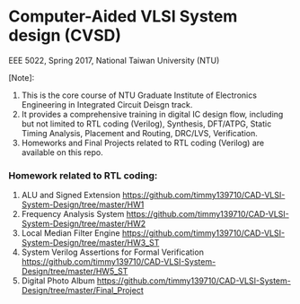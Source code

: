 # Computer-Aided VLSI System design (CVSD) 
EEE 5022, Spring 2017, National Taiwan University (NTU)

[Note]:
1. This is the core course of NTU Graduate Institute of Electronics Engineering in Integrated Circuit Deisgn track.
2. It provides a comprehensive training in digital IC design flow, including but not limited to RTL coding (Verilog), Synthesis, DFT/ATPG, Static Timing Analysis, Placement and Routing, DRC/LVS, Verification.
3. Homeworks and Final Projects related to RTL coding (Verilog) are available on this repo.

### Homework related to RTL coding:
1. ALU and Signed Extension
   https://github.com/timmy139710/CAD-VLSI-System-Design/tree/master/HW1
2. Frequency Analysis System
   https://github.com/timmy139710/CAD-VLSI-System-Design/tree/master/HW2
3. Local Median Filter Engine
   https://github.com/timmy139710/CAD-VLSI-System-Design/tree/master/HW3_ST
4. System Verilog Assertions for Formal Verification
   https://github.com/timmy139710/CAD-VLSI-System-Design/tree/master/HW5_ST
5. Digital Photo Album
   https://github.com/timmy139710/CAD-VLSI-System-Design/tree/master/Final_Project

